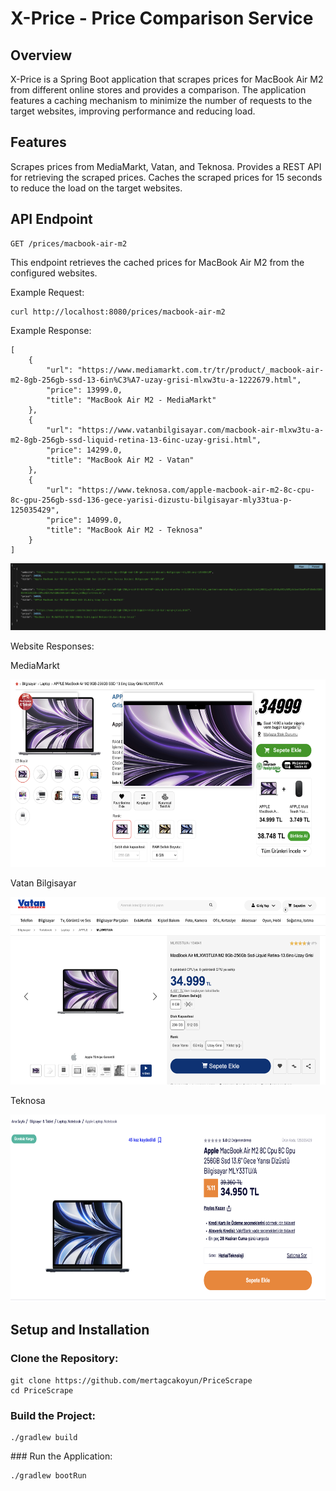 # X-Price - Price Comparison Service
## Overview
X-Price is a Spring Boot application that scrapes prices for MacBook Air M2 from different online stores and provides a comparison. The application features a caching mechanism to minimize the number of requests to the target websites, improving performance and reducing load.

## Features
Scrapes prices from MediaMarkt, Vatan, and Teknosa.
Provides a REST API for retrieving the scraped prices.
Caches the scraped prices for 15 seconds to reduce the load on the target websites.

## API Endpoint
```
GET /prices/macbook-air-m2
```
This endpoint retrieves the cached prices for MacBook Air M2 from the configured websites.

Example Request:
```
curl http://localhost:8080/prices/macbook-air-m2
```
Example Response:

```
[
    {
        "url": "https://www.mediamarkt.com.tr/tr/product/_macbook-air-m2-8gb-256gb-ssd-13-6in%C3%A7-uzay-grisi-mlxw3tu-a-1222679.html",
        "price": 13999.0,
        "title": "MacBook Air M2 - MediaMarkt"
    },
    {
        "url": "https://www.vatanbilgisayar.com/macbook-air-mlxw3tu-a-m2-8gb-256gb-ssd-liquid-retina-13-6inc-uzay-grisi.html",
        "price": 14299.0,
        "title": "MacBook Air M2 - Vatan"
    },
    {
        "url": "https://www.teknosa.com/apple-macbook-air-m2-8c-cpu-8c-gpu-256gb-ssd-136-gece-yarisi-dizustu-bilgisayar-mly33tua-p-125035429",
        "price": 14099.0,
        "title": "MacBook Air M2 - Teknosa"
    }
]
```
<img src="https://github.com/mertagcakoyun/PriceScraper/blob/main/assets/response.png" alt="Alt text" title="Optional title">

Website Responses:

MediaMarkt

<img src="https://github.com/mertagcakoyun/PriceScraper/blob/main/assets/mediamarkt.png" alt="MediaMarkt" title="MediaMarkt" width="600" height="300">

Vatan Bilgisayar

<img src="https://github.com/mertagcakoyun/PriceScraper/blob/main/assets/vatan.png" alt="Vatan" title="Optional title" width="600" height="300">

Teknosa

<img src="https://github.com/mertagcakoyun/PriceScraper/blob/main/assets/teknosa.png" alt="Teknosa" title="Optional title" width="600" height="300">


## Setup and Installation

### Clone the Repository:
```
git clone https://github.com/mertagcakoyun/PriceScrape
cd PriceScrape
```

### Build the Project:
```
./gradlew build
```

### Run the Application:
```
./gradlew bootRun
```

